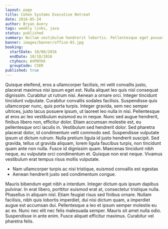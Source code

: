```yaml
---
layout: page
title: Cohen Systems Executive Retreat
date: 2016-05-24
author: Bryan Avery
tags: weekly links, java
status: published
summary: Nullam vestibulum hendrerit lobortis. Pellentesque eget posuere est. Sed sodales.
banner: images/banner/office-01.jpg
booking:
  startDate: 10/08/2016
  endDate: 10/10/2016
  ctyhocn: AVPNTHX
  groupCode: CSER
published: true
---
```

Quisque eleifend, eros a ullamcorper facilisis, mi velit convallis justo, placerat maximus nisi ipsum eget est. Nulla aliquet leo quis nisl consequat dignissim. Curabitur ut rutrum nisi. Aenean a ornare orci. Integer tincidunt tincidunt vulputate. Curabitur convallis sodales facilisis. Suspendisse quis ullamcorper nunc, quis porta turpis.
Integer gravida, sem nec semper ultrices, justo lacus posuere ipsum, ut laoreet leo nulla in nisi. Pellentesque at eros ac leo vestibulum euismod eu in neque. Nunc sed augue hendrerit, finibus libero non, efficitur dolor. Etiam accumsan molestie est, eu pellentesque orci iaculis in. Vestibulum sed hendrerit dolor. Sed pharetra placerat dolor, id condimentum velit commodo sed. Suspendisse vulputate ipsum ut dictum rutrum. Nulla pretium ligula id justo hendrerit suscipit. Sed gravida, tellus ut gravida aliquam, lorem ligula faucibus turpis, non tincidunt quam ante non nulla. Fusce id dignissim quam. Maecenas tincidunt nibh neque, eu vulputate orci condimentum et. Quisque non erat neque. Vivamus vestibulum erat tempus risus mollis vulputate.

* Nam ullamcorper turpis ac nisi tristique, euismod convallis est egestas
* Aenean hendrerit justo sed condimentum congue.

Mauris bibendum eget nibh a interdum. Integer dictum quis ipsum dapibus pulvinar. In erat libero, porttitor euismod erat at, consectetur tristique nulla. Phasellus in aliquam nisl. Etiam feugiat risus sed finibus ornare. Nullam facilisis, nibh quis lobortis imperdiet, dui nisi dictum quam, a imperdiet augue est accumsan dui. Pellentesque a leo et ipsum semper molestie eu ac ex. Nunc nec elit nec felis malesuada semper. Mauris sit amet nulla odio. Suspendisse in ante enim. Fusce aliquet efficitur maximus. Curabitur vel pharetra felis.
